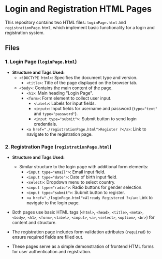 # Login and Registration HTML Pages

This repository contains two HTML files: `loginPage.html` and `registrationPage.html`, which implement basic functionality for a login and registration system.

## Files 

### 1. Login Page (`loginPage.html`)

- **Structure and Tags Used:**
  - `<!DOCTYPE html>`: Specifies the document type and version.
    - `<title>`: Title of the page displayed on the browser tab.
  - `<body>`: Contains the main content of the page.
    - `<h1>`: Main heading "Login Page".
    - `<form>`: Form element to collect user input.
      - `<label>`: Labels for input fields.
      - `<input>`: Input fields for username and password (`type="text"` and `type="password"`).
      - `<input type="submit">`: Submit button to send login credentials.
    - `<a href="./registrationPage.html">Register ?</a>`: Link to navigate to the registration page.

### 2. Registration Page (`registrationPage.html`)


- **Structure and Tags Used:**
  - Similar structure to the login page with additional form elements:
    - `<input type="email">`: Email input field.
    - `<input type="date">`: Date of birth input field.
    - `<select>`: Dropdown menu to select country.
    - `<input type="radio">`: Radio buttons for gender selection.
    - `<input type="submit">`: Submit button to register.
    - `<a href="./loginPage.html">Already Registered ?</a>`: Link to navigate to the login page.

- Both pages use basic HTML tags (`<html>`, `<head>`, `<title>`, `<meta>`, `<body>`, `<h1>`, `<form>`, `<label>`, `<input>`, `<a>`, `<select>`, `<option>`, `<br>`) for content and structure.
- The registration page includes form validation attributes (`required`) to ensure required fields are filled out.
- These pages serve as a simple demonstration of frontend HTML forms for user authentication and registration.

